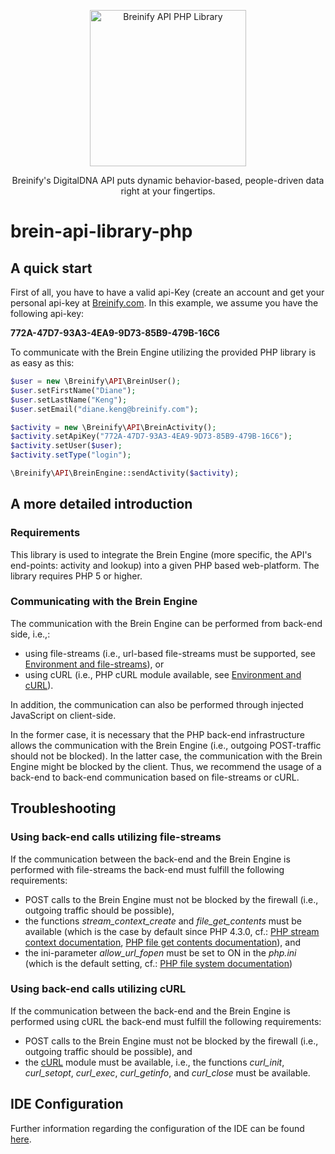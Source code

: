 <p align="center">
  <img src="https://raw.githubusercontent.com/Breinify/brein-api-library-php/master/documentation/img/logo.png" alt="Breinify API PHP Library" width="250">
</p>

<p align="center">
Breinify's DigitalDNA API puts dynamic behavior-based, people-driven data right at your fingertips.
</p>

# brein-api-library-php

## A quick start
First of all, you have to have a valid api-Key (create an account and get your personal api-key at [Breinify.com]. In this example, we assume you have the following api-key:

**772A-47D7-93A3-4EA9-9D73-85B9-479B-16C6**

To communicate with the Brein Engine utilizing the provided PHP library is as easy as this:

```php
$user = new \Breinify\API\BreinUser();
$user.setFirstName("Diane");
$user.setLastName("Keng");
$user.setEmail("diane.keng@breinify.com");

$activity = new \Breinify\API\BreinActivity();
$activity.setApiKey("772A-47D7-93A3-4EA9-9D73-85B9-479B-16C6");
$activity.setUser($user);
$activity.setType("login");

\Breinify\API\BreinEngine::sendActivity($activity);
```

## A more detailed introduction

### Requirements
This library is used to integrate the Brein Engine (more specific, the API's end-points: activity and lookup) into a given PHP based web-platform. The library requires PHP 5 or higher.

### Communicating with the Brein Engine
The communication with the Brein Engine can be performed from back-end side, i.e.,:
* using file-streams (i.e., url-based file-streams must be supported, see [Environment and file-streams](#using-back-end-calls-utilizing-file-streams)), or
* using cURL (i.e., PHP cURL module available, see [Environment and cURL](#using-back-end-calls-utilizing-curl)).

In addition, the communication can also be performed through injected JavaScript on client-side.

In the former case, it is necessary that the PHP back-end infrastructure allows the communication with the Brein Engine (i.e., outgoing POST-traffic should not be blocked). In the latter case, the communication with the Brein Engine might be blocked by the client. Thus, we recommend the usage of a back-end to back-end communication based on file-streams or cURL.

## Troubleshooting

### Using back-end calls utilizing file-streams
If the communication between the back-end and the Brein Engine is performed with file-streams the back-end must fulfill the following requirements:
* POST calls to the Brein Engine must not be blocked by the firewall (i.e., outgoing traffic should be possible),
* the functions *stream_context_create* and *file_get_contents* must be available (which is the case by default since PHP 4.3.0, cf.: [PHP stream context documentation], [PHP file get contents documentation]), and
* the ini-parameter *allow_url_fopen* must be set to ON in the *php.ini* (which is the default setting, cf.: [PHP file system documentation])

### Using back-end calls utilizing cURL
If the communication between the back-end and the Brein Engine is performed using cURL the back-end must fulfill the following requirements:
* POST calls to the Brein Engine must not be blocked by the firewall (i.e., outgoing traffic should be possible), and
* the [cURL] module must be available, i.e., the functions *curl_init*, *curl_setopt*, *curl_exec*, *curl_getinfo*, and *curl_close* must be available.

[//]: # (reference links)
   [cURL]: <http://php.net/manual/en/book.curl.php>
   [PHP file system documentation]: <http://php.net/manual/en/filesystem.configuration.php>
   [PHP file get contents documentation]: <http://php.net/manual/en/function.file-get-contents.php>
   [PHP stream context documentation]: <http://php.net/manual/en/function.stream-context-create.php>
   [Breinify.com]: <https://www.breinify.com>
   
## IDE Configuration
Further information regarding the configuration of the IDE can be found [here](./documentation/devenv.md).

